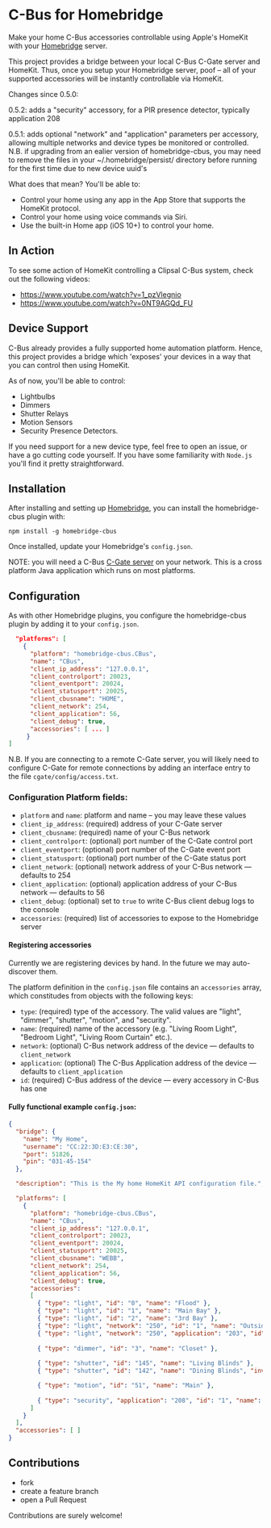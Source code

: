 # C-Bus for Homebridge

Make your home C-Bus accessories controllable using Apple's HomeKit with your [Homebridge](https://github.com/nfarina/homebridge) server.

This project provides a bridge between your local C-Bus C-Gate server and HomeKit. Thus, once you setup your Homebridge server, poof – all of your supported accessories will be instantly controllable via HomeKit.

Changes since 0.5.0:

0.5.2:  adds a "security" accessory, for a PIR presence detector, typically application 208

0.5.1:  adds optional "network" and "application" parameters per accessory, allowing multiple networks and device types be monitored or controlled. N.B. if upgrading from an ealier version of homebridge-cbus, you may need to remove the files in your ~/.homebridge/persist/ directory before running for the first time due to new device uuid's

What does that mean? You'll be able to:
* Control your home using any app in the App Store that supports the HomeKit protocol.
* Control your home using voice commands via Siri.
* Use the built-in Home app (iOS 10+) to control your home.

## In Action
To see some action of HomeKit controlling a Clipsal C-Bus system, check out the following videos:
* https://www.youtube.com/watch?v=1_pzVlegnio
* https://www.youtube.com/watch?v=0NT9AGQd_FU

## Device Support

C-Bus already provides a fully supported home automation platform. Hence, this project provides a bridge which 'exposes' your devices in a way that you can control then using HomeKit.

As of now, you'll be able to control:
* Lightbulbs
* Dimmers
* Shutter Relays
* Motion Sensors
* Security Presence Detectors.

If you need support for a new device type, feel free to open an issue, or have a go cutting code yourself. If you have some familiarity with `Node.js` you'll find it pretty straightforward.

## Installation

After installing and setting up [Homebridge](https://github.com/nfarina/homebridge), you can install the homebridge-cbus plugin with:

    npm install -g homebridge-cbus

Once installed, update your Homebridge's `config.json`.

NOTE: you will need a C-Bus [C-Gate server](http://www2.clipsal.com/cis/technical/downloads/c-gate) on your network. This is a cross platform Java application which runs on most platforms. 

## Configuration

As with other Homebridge plugins, you configure the homebridge-cbus plugin by
adding it to your `config.json`.

```json
  "platforms": [
    {
      "platform": "homebridge-cbus.CBus",
      "name": "CBus",
      "client_ip_address": "127.0.0.1",
      "client_controlport": 20023,
      "client_eventport": 20024,
      "client_statusport": 20025,
      "client_cbusname": "HOME",
      "client_network": 254,
      "client_application": 56,
      "client_debug": true,
      "accessories": [ ... ]
     }
]
```

N.B. If you are connecting to a remote C-Gate server, you will likely need to configure C-Gate for remote connections by adding an interface entry to the file `cgate/config/access.txt`.


### Configuration Platform fields:
* `platform` and `name`: platform and name – you may leave these values
* `client_ip_address`: (required) address of your C-Gate server
* `client_cbusname`: (required) name of your C-Bus network
* `client_controlport`: (optional) port number of the C-Gate control port
* `client_eventport`: (optional) port number of the C-Gate event port
* `client_statusport`: (optional) port number of the C-Gate status port
* `client_network`: (optional) network address of your C-Bus network — defaults to 254
* `client_application`: (optional) application address of your C-Bus network — defaults to 56
* `client_debug`: (optional) set to `true` to write C-Bus client debug logs to the console
* `accessories`: (required) list of accessories to expose to the Homebridge server

#### Registering accessories
Currently we are registering devices by hand. In the future we may auto-discover them.

The platform definition in the `config.json` file contains an `accessories` array, which constitudes from objects with the following keys:
* `type`: (required) type of the accessory. The valid values are "light", "dimmer", "shutter", "motion", and "security".
* `name`: (required) name of the accessory (e.g. "Living Room Light", "Bedroom Light", "Living Room Curtain" etc.).
* `network`: (optional) C-Bus network address of the device — defaults to `client_network`
* `application`: (optional) The C-Bus Application address of the device — defaults to `client_application`
* `id`: (required) C-Bus address of the device — every accessory in C-Bus has one

#### Fully functional example `config.json`:
````json
{
  "bridge": {
    "name": "My Home",
    "username": "CC:22:3D:E3:CE:30",
    "port": 51826,
    "pin": "031-45-154"
  },

  "description": "This is the My home HomeKit API configuration file.",

  "platforms": [
    {
      "platform": "homebridge-cbus.CBus",
      "name": "CBus",
      "client_ip_address": "127.0.0.1",
      "client_controlport": 20023,
      "client_eventport": 20024,
      "client_statusport": 20025,
      "client_cbusname": "WEBB",
      "client_network": 254,
      "client_application": 56,
      "client_debug": true,
      "accessories":
      [
        { "type": "light", "id": "0", "name": "Flood" },
        { "type": "light", "id": "1", "name": "Main Bay" },
        { "type": "light", "id": "2", "name": "3rd Bay" },
        { "type": "light", "network": "250", "id": "1", "name": "Outside Light" },
        { "type": "light", "network": "250", "application": "203", "id": "3", "name": "Backdoor" },
        
        { "type": "dimmer", "id": "3", "name": "Closet" },
        
    	{ "type": "shutter", "id": "145", "name": "Living Blinds" },
        { "type": "shutter", "id": "142", "name": "Dining Blinds", "invert": "true"},

        { "type": "motion", "id": "51", "name": "Main" },
        
        { "type": "security", "application": "208", "id": "1", "name": "Entry Zone" }
      ]
    }
  ],
  "accessories": [ ]
}
````

## Contributions
* fork
* create a feature branch
* open a Pull Request

Contributions are surely welcome!

